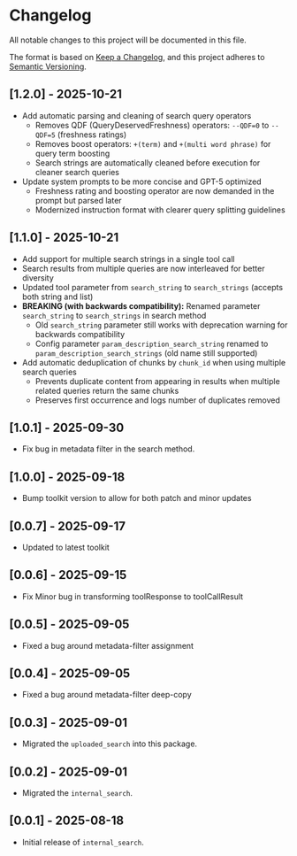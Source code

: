 # Changelog

All notable changes to this project will be documented in this file.

The format is based on [Keep a Changelog](https://keepachangelog.com/en/1.0.0/), 
and this project adheres to [Semantic Versioning](https://semver.org/spec/v2.0.0.html).

## [1.2.0] - 2025-10-21
- Add automatic parsing and cleaning of search query operators
  - Removes QDF (QueryDeservedFreshness) operators: `--QDF=0` to `--QDF=5` (freshness ratings)
  - Removes boost operators: `+(term)` and `+(multi word phrase)` for query term boosting
  - Search strings are automatically cleaned before execution for cleaner search queries
- Update system prompts to be more concise and GPT-5 optimized
  - Freshness rating and boosting operator are now demanded in the prompt but parsed later
  - Modernized instruction format with clearer query splitting guidelines

## [1.1.0] - 2025-10-21
- Add support for multiple search strings in a single tool call
- Search results from multiple queries are now interleaved for better diversity
- Updated tool parameter from `search_string` to `search_strings` (accepts both string and list)
- **BREAKING (with backwards compatibility):** Renamed parameter `search_string` to `search_strings` in search method
  - Old `search_string` parameter still works with deprecation warning for backwards compatibility
  - Config parameter `param_description_search_string` renamed to `param_description_search_strings` (old name still supported)
- Add automatic deduplication of chunks by `chunk_id` when using multiple search queries
  - Prevents duplicate content from appearing in results when multiple related queries return the same chunks
  - Preserves first occurrence and logs number of duplicates removed

## [1.0.1] - 2025-09-30
- Fix bug in metadata filter in the search method.

## [1.0.0] - 2025-09-18
- Bump toolkit version to allow for both patch and minor updates

## [0.0.7] - 2025-09-17
- Updated to latest toolkit

## [0.0.6] - 2025-09-15
- Fix Minor bug in transforming toolResponse to toolCallResult

## [0.0.5] - 2025-09-05
- Fixed a bug around metadata-filter assignment

## [0.0.4] - 2025-09-05
- Fixed a bug around metadata-filter deep-copy

## [0.0.3] - 2025-09-01
- Migrated the `uploaded_search` into this package.

## [0.0.2] - 2025-09-01
- Migrated the `internal_search`.

## [0.0.1] - 2025-08-18
- Initial release of `internal_search`.